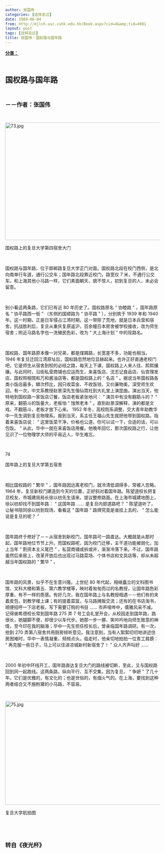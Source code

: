 ```yaml
---
author: 张国伟
categories: [这样走过]
date: 1989-06-04
from: http://mjlsh.usc.cuhk.edu.hk/Book.aspx?cid=4&amp;tid=4981
layout: post
tags: [这样走过]
title: 张国伟：国权路与国年路
---
```


<div style="margin: 15px 10px 10px 0px;">
<div>
<span id="ctl00_ContentPlaceHolder1_chapter1_SubjectLabel" style="font-weight:bold;text-decoration:underline;">
   分类：
  </span>
</div>
<p class="p1">
<b>
<font size="5">
<span class="s1">
</span>
<br/>
</font>
</b>
</p>
<p class="p2">
<span class="s1">
<b>
<font size="5">
     国权路与国年路
    </font>
</b>
</span>
</p>
<p class="p1">
<b>
<font size="4">
<span class="s1">
</span>
<br/>
</font>
</b>
</p>
<p class="p2">
<span class="s1">
<b>
<font size="4">
     －－作者：张国伟
    </font>
</b>
</span>
</p>
<p class="p1">
<span class="s1">
</span>
<br/>
</p>
<p class="p3">
<span class="s1">
<img alt="73.jpg" border="0" height="375" src="http://mjlsh.usc.cuhk.edu.hk/medias/contents/4981/73.jpg" width="500"/>
</span>
</p>
<p class="p2">
<span class="s1">
   国权路上的复旦大学第四宿舍大门
  </span>
</p>
<p class="p1">
<span class="s1">
</span>
<br/>
</p>
<p class="p2">
<span class="s1">
   国权路与国年路，位于邯郸路复旦大学正门对面。国权路北段在校门西侧，是北向南单行车道，通行公交车；国年路北段靠近校门，路宽仅
  </span>
<span class="s2">
   7
  </span>
<span class="s1">
   米，不通行公交车。和上海其他小马路一样，它们素面朝天、貌不惊人，初到复旦的人，未必会留意。
  </span>
</p>
<p class="p1">
<span class="s1">
</span>
<br/>
</p>
<p class="p2">
<span class="s1">
   别小看这两条路，它们已有近
  </span>
<span class="s2">
   80
  </span>
<span class="s1">
   年历史了。国权路原名
  </span>
<span class="s2">
   “
  </span>
<span class="s1">
   协睦路
  </span>
<span class="s2">
   ”
  </span>
<span class="s1">
   ，国年路原名
  </span>
<span class="s2">
   “
  </span>
<span class="s1">
   协平路西一街
  </span>
<span class="s2">
   ”
  </span>
<span class="s1">
   （东侧的国顺路为
  </span>
<span class="s2">
   “
  </span>
<span class="s1">
   协平路
  </span>
<span class="s2">
   ”
  </span>
<span class="s1">
   ），分别筑于
  </span>
<span class="s2">
   1939
  </span>
<span class="s1">
   年和
  </span>
<span class="s2">
   1940
  </span>
<span class="s1">
   年。这一时期，正是日军侵占江湾时期，这一带除了荒地，就是日本兵营和宿舍。抗战胜利后，复旦从重庆复原返沪，百余幢日本房舍被学校接收，改为师生宿舍；附近马路名字也一洗殖民色彩，改为
  </span>
<span class="s2">
   “
  </span>
<span class="s1">
   大上海计划
  </span>
<span class="s2">
   ”
  </span>
<span class="s1">
   中的现路名。
  </span>
</p>
<p class="p1">
<span class="s1">
</span>
<br/>
</p>
<p class="p2">
<span class="s1">
   国权路、国年路原本像一对兄弟，都是煤屑路，长宽差不多，功能也相当。
  </span>
<span class="s2">
   1946
  </span>
<span class="s1">
   年复旦迁回江湾原址后，国权路忽然地位显赫起来。也许正好直通老校门吧，它是师生从宿舍到校的必经之路，每天上下课，国权路上人来人往、熙熙攘攘。与此同时，沿街私营商铺也应运而生，来喜饭店、沈志记食品店、仙宫理发店、国权照相馆和万和酱油店等，都是国权路上的
  </span>
<span class="s2">
   “
  </span>
<span class="s1">
   名店
  </span>
<span class="s2">
   ”
  </span>
<span class="s1">
   。据说当年国权路各类小饭店最多，鳞次栉比，因只收菜金、不收饭钱，又价廉物美，深受师生欢迎。有一次，中文系教授赵景深先生偕仙霓社到大礼堂上演昆曲。演出当天，他特地到国权路一家饭店订餐，饭店老板紧张地问：
  </span>
<span class="s2">
   “
  </span>
<span class="s1">
   演员中有没有翻筋斗的？
  </span>
<span class="s2">
   ”
  </span>
<span class="s1">
   原来，翻筋斗的饭量大，老板怕
  </span>
<span class="s2">
   “
  </span>
<span class="s1">
   蚀煞老本
  </span>
<span class="s2">
   ”
  </span>
<span class="s1">
   。直到赵景深解释，演的都是文戏、不翻筋斗，老板才放下心来。
  </span>
<span class="s2">
   1952
  </span>
<span class="s1">
   年冬，高校院系调整，交大青年助教华中一先生调到复旦物理系。报到当天，系主任王福山先生就把他带到国权路，指着来喜饭店说：
  </span>
<span class="s2">
   “
  </span>
<span class="s1">
   这里饭菜干净，价格也公道，你可以试一下，合适的话，可以包饭。
  </span>
<span class="s2">
   ”
  </span>
<span class="s1">
   从此，华中一就在来喜饭店用餐。他晚年回忆，那次国权路之行，让他见识了一位物理学大师的平易近人，毕生难忘。
  </span>
</p>
<p class="p1">
<span class="s1">
</span>
<br/>
</p>
<p class="p3">
<span class="s1">
   74
  </span>
</p>
<p class="p2">
<span class="s1">
   国年路上的复旦大学第五宿舍
  </span>
</p>
<p class="p1">
<span class="s1">
</span>
<br/>
</p>
<p class="p2">
<span class="s1">
   相比国权路的
  </span>
<span class="s2">
   “
  </span>
<span class="s1">
   繁华
  </span>
<span class="s2">
   ”
  </span>
<span class="s1">
   ，国年路因远离老校门，就冷清低调得多，常被人忽略。
  </span>
<span class="s2">
   1964
  </span>
<span class="s1">
   年，复旦新校门建造到今天的位置，正好斜对着国年路。陈望道校长把复旦校友、市城建局局长徐以枋先生请来，提议整修路面。在上海市城建地图上，徐以枋却找不到国年路：
  </span>
<span class="s2">
   “
  </span>
<span class="s1">
   这国年路
  </span>
<span class="s2">
   ……
  </span>
<span class="s1">
   是复旦内部道路吧？
  </span>
<span class="s2">
   ”
  </span>
<span class="s1">
   陈望道听了，让秘书陪同徐以枋到现场，看看这
  </span>
<span class="s2">
   “
  </span>
<span class="s1">
   国年路
  </span>
<span class="s2">
   ”
  </span>
<span class="s1">
   路牌究竟是谁挂上去的，
  </span>
<span class="s2">
   “
  </span>
<span class="s1">
   怎么能说是复旦的呢？
  </span>
<span class="s2">
   ”
  </span>
</p>
<p class="p1">
<span class="s1">
</span>
<br/>
</p>
<p class="p2">
<span class="s1">
   国年路终于修好了－－从宿舍到新校门，国年路可一路直达。大概就是从那时起，国年路地位节节上升。而国权路呢，因为校门迁移，主干道功能被弱化，加上当年
  </span>
<span class="s2">
   “
  </span>
<span class="s1">
   割资本主义尾巴
  </span>
<span class="s2">
   ”
  </span>
<span class="s1">
   ，私营商铺或拆或并，渐渐冷落下来。不过，国年路虽然后来居上，改革开放后也出现过马路菜场、个体书店和文具店等，却从未超越当年国权路的
  </span>
<span class="s2">
   “
  </span>
<span class="s1">
   繁华
  </span>
<span class="s2">
   ”
  </span>
<span class="s1">
   。
  </span>
</p>
<p class="p1">
<span class="s1">
</span>
<br/>
</p>
<p class="p2">
<span class="s1">
   国年路的风景，似乎不在生意兴隆。上世纪
  </span>
<span class="s2">
   80
  </span>
<span class="s1">
   年代起，相继矗立的文科图书馆、文科大楼和第五、第六教学楼等，映衬着匆匆而过的名教授，让国年路色彩厚重、有不一样的质感。有好几次，我在国年路上与名教授相遇－－他们有的夹着皮包，到教学楼上课；有的提着菜篮，与马路摊贩交流；还有的在书店淘书，顺便招呼一下店老板，写下需要订购的书目
  </span>
<span class="s2">
   ……
  </span>
<span class="s1">
   市声喧哗中，儒雅风采不减。记得谢希德校长常到国年路
  </span>
<span class="s2">
   275
  </span>
<span class="s1">
   弄
  </span>
<span class="s2">
   7
  </span>
<span class="s1">
   号工会礼堂开会，从校园走到国年路，路很长，她腿脚不便，却很少以车代步。她那一步一挪、笑吟吟地向师生致意的神情，至今印在我的脑海；华中一先生担任校长后，曾亲临国年路调研。有一次，他到
  </span>
<span class="s2">
   270
  </span>
<span class="s1">
   弄第八宿舍共用厨房倾听意见。我注意到，当有人絮絮叨叨地讲述住房困难时，华中一表情凝重，频频点头。临走时，他亲切地拍拍一位青工肩膀：
  </span>
<span class="s2">
   “
  </span>
<span class="s1">
   再克服一些日子，马上可以住进凉城新村新宿舍了！
  </span>
<span class="s2">
   ”
  </span>
<span class="s1">
   众人齐声叫好
  </span>
<span class="s2">
   ……
  </span>
</p>
<p class="p1">
<span class="s1">
</span>
<br/>
</p>
<p class="p2">
<span class="s2">
   2000
  </span>
<span class="s1">
   年初中环线开工，国年路直达复旦大门的路线被切断，至此，又与国权路回到同一起跑线。这两条路，纵向平行、互不交集，因为复旦，
  </span>
<span class="s2">
   “
  </span>
<span class="s1">
   争妍
  </span>
<span class="s2">
   ”
  </span>
<span class="s1">
   了几十年。它们是优雅的，有文化的；也是世俗的，有烟火气的。在上海，要找到这种两者结合又不施粉黛的小马路，不容易。
  </span>
</p>
<p class="p1">
<span class="s1">
</span>
<br/>
</p>
<p class="p3">
<span class="s1">
<img alt="75.jpg" border="0" height="331" src="http://mjlsh.usc.cuhk.edu.hk/medias/contents/4981/75.jpg" width="550"/>
</span>
</p>
<p class="p2">
<span class="s1">
   复旦大学航拍图
  </span>
</p>
<p class="p1">
<span class="s1">
</span>
<br/>
</p>
<p class="p1">
<b>
<font size="4">
<span class="s1">
</span>
<br/>
</font>
</b>
</p>
<p class="p2">
<span class="s1">
<b>
<font size="4">
     转自《夜光杯》
    </font>
</b>
</span>
</p>
</div>
